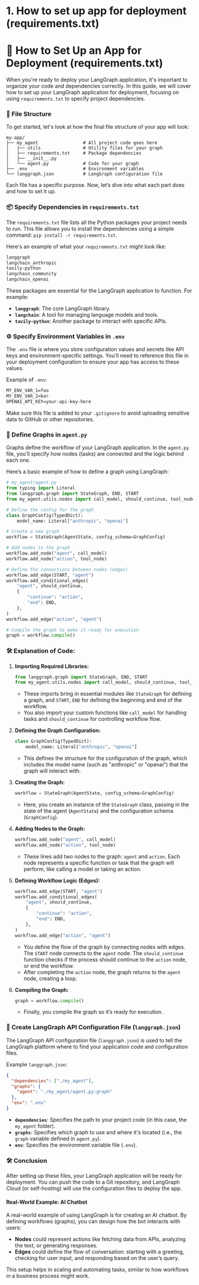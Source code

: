# 1. How to set up app for deployment (requirements.txt)

# 🚀 How to Set Up an App for Deployment (requirements.txt)

When you're ready to deploy your LangGraph application, it's important to organize your code and dependencies correctly. In this guide, we will cover how to set up your LangGraph application for deployment, focusing on using `requirements.txt` to specify project dependencies.

### 📁 File Structure

To get started, let's look at how the final file structure of your app will look:

```
my-app/
├── my_agent                 # All project code goes here
│   ├── utils                # Utility files for your graph
│   ├── requirements.txt     # Package dependencies
│   ├── __init__.py
│   └── agent.py             # Code for your graph
├── .env                     # Environment variables
└── langgraph.json           # LangGraph configuration file
```

Each file has a specific purpose. Now, let’s dive into what each part does and how to set it up.

### 📦 Specify Dependencies in `requirements.txt`

The `requirements.txt` file lists all the Python packages your project needs to run. This file allows you to install the dependencies using a simple command: `pip install -r requirements.txt`.

Here's an example of what your `requirements.txt` might look like:

```txt
langgraph
langchain_anthropic
tavily-python
langchain_community
langchain_openai
```

These packages are essential for the LangGraph application to function. For example:
- **`langgraph`**: The core LangGraph library.
- **`langchain`**: A tool for managing language models and tools.
- **`tavily-python`**: Another package to interact with specific APIs.

### ⚙️ Specify Environment Variables in `.env`

The `.env` file is where you store configuration values and secrets like API keys and environment-specific settings. You’ll need to reference this file in your deployment configuration to ensure your app has access to these values.

Example of `.env`:

```txt
MY_ENV_VAR_1=foo
MY_ENV_VAR_2=bar
OPENAI_API_KEY=your-api-key-here
```

Make sure this file is added to your `.gitignore` to avoid uploading sensitive data to GitHub or other repositories.

### 🔄 Define Graphs in `agent.py`

Graphs define the workflow of your LangGraph application. In the `agent.py` file, you'll specify how nodes (tasks) are connected and the logic behind each one.

Here’s a basic example of how to define a graph using LangGraph:

```python
# my_agent/agent.py
from typing import Literal
from langgraph.graph import StateGraph, END, START
from my_agent.utils.nodes import call_model, should_continue, tool_node

# Define the config for the graph
class GraphConfig(TypedDict):
    model_name: Literal["anthropic", "openai"]

# Create a new graph
workflow = StateGraph(AgentState, config_schema=GraphConfig)

# Add nodes to the graph
workflow.add_node("agent", call_model)
workflow.add_node("action", tool_node)

# Define the connections between nodes (edges)
workflow.add_edge(START, "agent")
workflow.add_conditional_edges(
    "agent", should_continue,
    {
        "continue": "action",
        "end": END,
    },
)
workflow.add_edge("action", "agent")

# Compile the graph to make it ready for execution
graph = workflow.compile()
```

### 🛠️ Explanation of Code:

1. **Importing Required Libraries:**
   ```python
   from langgraph.graph import StateGraph, END, START
   from my_agent.utils.nodes import call_model, should_continue, tool_node
   ```
   - These imports bring in essential modules like `StateGraph` for defining a graph, and `START`, `END` for defining the beginning and end of the workflow.
   - You also import your custom functions like `call_model` for handling tasks and `should_continue` for controlling workflow flow.

2. **Defining the Graph Configuration:**
   ```python
   class GraphConfig(TypedDict):
       model_name: Literal["anthropic", "openai"]
   ```
   - This defines the structure for the configuration of the graph, which includes the model name (such as "anthropic" or "openai") that the graph will interact with.

3. **Creating the Graph:**
   ```python
   workflow = StateGraph(AgentState, config_schema=GraphConfig)
   ```
   - Here, you create an instance of the `StateGraph` class, passing in the state of the agent (`AgentState`) and the configuration schema (`GraphConfig`).

4. **Adding Nodes to the Graph:**
   ```python
   workflow.add_node("agent", call_model)
   workflow.add_node("action", tool_node)
   ```
   - These lines add two nodes to the graph: `agent` and `action`. Each node represents a specific function or task that the graph will perform, like calling a model or taking an action.

5. **Defining Workflow Logic (Edges):**
   ```python
   workflow.add_edge(START, "agent")
   workflow.add_conditional_edges(
       "agent", should_continue,
       {
           "continue": "action",
           "end": END,
       },
   )
   workflow.add_edge("action", "agent")
   ```
   - You define the flow of the graph by connecting nodes with edges. The `START` node connects to the `agent` node. The `should_continue` function checks if the process should continue to the `action` node, or end the workflow.
   - After completing the `action` node, the graph returns to the `agent` node, creating a loop.

6. **Compiling the Graph:**
   ```python
   graph = workflow.compile()
   ```
   - Finally, you compile the graph so it’s ready for execution.

### 🔧 Create LangGraph API Configuration File (`langgraph.json`)

The LangGraph API configuration file (`langgraph.json`) is used to tell the LangGraph platform where to find your application code and configuration files.

Example `langgraph.json`:

```json
{
  "dependencies": ["./my_agent"],
  "graphs": {
    "agent": "./my_agent/agent.py:graph"
  },
  "env": ".env"
}
```

- **`dependencies`**: Specifies the path to your project code (in this case, the `my_agent` folder).
- **`graphs`**: Specifies which graph to use and where it's located (i.e., the `graph` variable defined in `agent.py`).
- **`env`**: Specifies the environment variable file (`.env`).

### 🛠️ Conclusion

After setting up these files, your LangGraph application will be ready for deployment. You can push the code to a Git repository, and LangGraph Cloud (or self-hosting) will use the configuration files to deploy the app.

#### Real-World Example: AI Chatbot

A real-world example of using LangGraph is for creating an AI chatbot. By defining workflows (graphs), you can design how the bot interacts with users:
- **Nodes** could represent actions like fetching data from APIs, analyzing the text, or generating responses.
- **Edges** could define the flow of conversation: starting with a greeting, checking for user input, and responding based on the user’s query.

This setup helps in scaling and automating tasks, similar to how workflows in a business process might work.